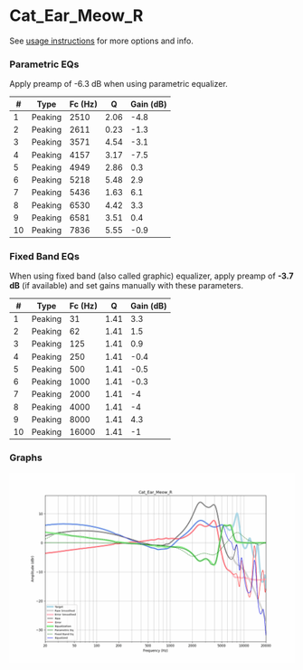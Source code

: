 # Cat_Ear_Meow_R
See [usage instructions](https://github.com/jaakkopasanen/AutoEq#usage) for more options and info.

### Parametric EQs
Apply preamp of -6.3 dB when using parametric equalizer.

|   # | Type    |   Fc (Hz) |    Q |   Gain (dB) |
|-----|---------|-----------|------|-------------|
|   1 | Peaking |      2510 | 2.06 |        -4.8 |
|   2 | Peaking |      2611 | 0.23 |        -1.3 |
|   3 | Peaking |      3571 | 4.54 |        -3.1 |
|   4 | Peaking |      4157 | 3.17 |        -7.5 |
|   5 | Peaking |      4949 | 2.86 |         0.3 |
|   6 | Peaking |      5218 | 5.48 |         2.9 |
|   7 | Peaking |      5436 | 1.63 |         6.1 |
|   8 | Peaking |      6530 | 4.42 |         3.3 |
|   9 | Peaking |      6581 | 3.51 |         0.4 |
|  10 | Peaking |      7836 | 5.55 |        -0.9 |

### Fixed Band EQs
When using fixed band (also called graphic) equalizer, apply preamp of **-3.7 dB** (if available) and set gains manually with these parameters.

|   # | Type    |   Fc (Hz) |    Q |   Gain (dB) |
|-----|---------|-----------|------|-------------|
|   1 | Peaking |        31 | 1.41 |         3.3 |
|   2 | Peaking |        62 | 1.41 |         1.5 |
|   3 | Peaking |       125 | 1.41 |         0.9 |
|   4 | Peaking |       250 | 1.41 |        -0.4 |
|   5 | Peaking |       500 | 1.41 |        -0.5 |
|   6 | Peaking |      1000 | 1.41 |        -0.3 |
|   7 | Peaking |      2000 | 1.41 |        -4   |
|   8 | Peaking |      4000 | 1.41 |        -4   |
|   9 | Peaking |      8000 | 1.41 |         4.3 |
|  10 | Peaking |     16000 | 1.41 |        -1   |

### Graphs
![](./Cat_Ear_Meow_R.png)
